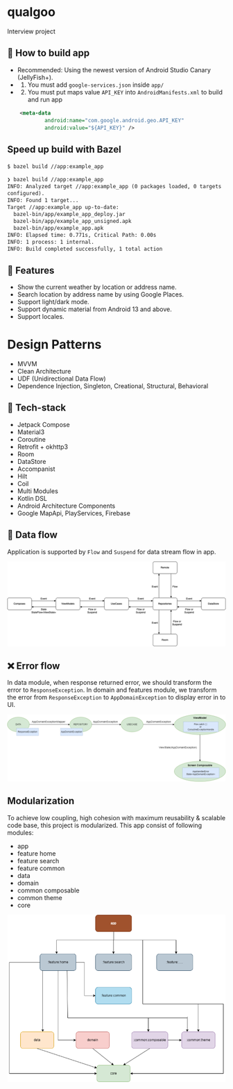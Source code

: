 # qualgoo
Interview project

## :hammer: How to build app

- Recommended: Using the newest version of Android Studio Canary (JellyFish+).
- 1. You must add `google-services.json` inside `app/`
- 2. You must put maps value `API_KEY` into `AndroidManifests.xml` to build and run app
```XML
    <meta-data
            android:name="com.google.android.geo.API_KEY"
            android:value="${API_KEY}" />
```

## Speed up build with Bazel

`$ bazel build //app:example_app`

```console
❯ bazel build //app:example_app
INFO: Analyzed target //app:example_app (0 packages loaded, 0 targets configured).
INFO: Found 1 target...
Target //app:example_app up-to-date:
  bazel-bin/app/example_app_deploy.jar
  bazel-bin/app/example_app_unsigned.apk
  bazel-bin/app/example_app.apk
INFO: Elapsed time: 0.771s, Critical Path: 0.00s
INFO: 1 process: 1 internal.
INFO: Build completed successfully, 1 total action
```

## :blue_book: Features

- Show the current weather by location or address name.
- Search location by address name by using Google Places.
- Support light/dark mode.
- Support dynamic material from Android 13 and above.
- Support locales.

# Design Patterns
 
- MVVM
- Clean Architecture
- UDF (Unidirectional Data Flow)
- Dependence Injection, Singleton, Creational, Structural, Behavioral

## :construction: Tech-stack
- Jetpack Compose
- Material3
- Coroutine
- Retrofit + okhttp3
- Room
- DataStore
- Accompanist
- Hilt
- Coil
- Multi Modules
- Kotlin DSL
- Android Architecture Components
- Google MapApi, PlayServices, Firebase

## :tram: Data flow

Application is supported by `Flow` and `Suspend` for data stream flow in app.


![Data flow](images/data_flow.png "Data flow")

## :x: Error flow

In data module, when response returned error, we should transform the error to `ResponseException`. In domain and features module, we transform the error from `ResponseException` to `AppDomainException` to display error in to UI.

![Error flow](images/error_flow.png "Error flow")

## Modularization
To achieve low coupling, high cohesion with maximum reusability & scalable code base, this project is modularized.
This app consist of following modules:

- app
- feature home
- feature search
- feature common
- data
- domain
- common composable
- common theme
- core

<img src="images/modularization.png" width=760  />